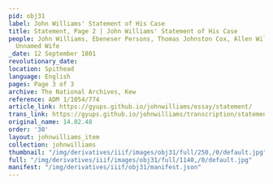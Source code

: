 ```yaml
---
pid: obj31
label: John Williams' Statement of His Case
title: Statement, Page 2 | John Williams' Statement of His Case
people: John Williams, Ebeneser Persons, Thomas Johnston Cox, Allen William Proby,
  Unnamed Wife
_date: 12 September 1801
revolutionary_date:
location: Spithead
language: English
pages: Page 3 of 3
archive: The National Archives, Kew
reference: ADM 1/1054/774
article_link: https://gyups.github.io/johnwilliams/essay/statement/
trans_link: https://gyups.github.io/johnwilliams/transcription/statement/
original_name: 14.02.48
order: '30'
layout: johnwilliams_item
collection: johnwilliams
thumbnail: "/img/derivatives/iiif/images/obj31/full/250,/0/default.jpg"
full: "/img/derivatives/iiif/images/obj31/full/1140,/0/default.jpg"
manifest: "/img/derivatives/iiif/obj31/manifest.json"
---
```

